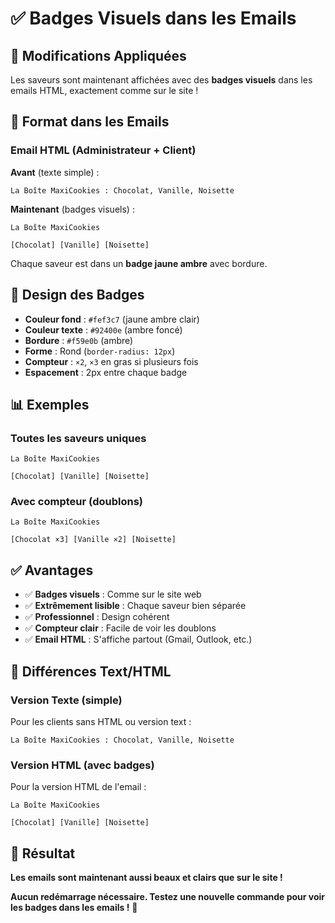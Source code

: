 # ✅ Badges Visuels dans les Emails

## 🎨 Modifications Appliquées

Les saveurs sont maintenant affichées avec des **badges visuels** dans les emails HTML, exactement comme sur le site !

## 📧 Format dans les Emails

### Email HTML (Administrateur + Client)

**Avant** (texte simple) :
```
La Boîte MaxiCookies : Chocolat, Vanille, Noisette
```

**Maintenant** (badges visuels) :
```
La Boîte MaxiCookies

[Chocolat] [Vanille] [Noisette]
```

Chaque saveur est dans un **badge jaune ambre** avec bordure.

## 🎨 Design des Badges

- **Couleur fond** : `#fef3c7` (jaune ambre clair)
- **Couleur texte** : `#92400e` (ambre foncé)
- **Bordure** : `#f59e0b` (ambre)
- **Forme** : Rond (`border-radius: 12px`)
- **Compteur** : `×2`, `×3` en gras si plusieurs fois
- **Espacement** : 2px entre chaque badge

## 📊 Exemples

### Toutes les saveurs uniques

```
La Boîte MaxiCookies

[Chocolat] [Vanille] [Noisette]
```

### Avec compteur (doublons)

```
La Boîte MaxiCookies

[Chocolat ×3] [Vanille ×2] [Noisette]
```

## ✅ Avantages

- ✅ **Badges visuels** : Comme sur le site web
- ✅ **Extrêmement lisible** : Chaque saveur bien séparée
- ✅ **Professionnel** : Design cohérent
- ✅ **Compteur clair** : Facile de voir les doublons
- ✅ **Email HTML** : S'affiche partout (Gmail, Outlook, etc.)

## 🔄 Différences Text/HTML

### Version Texte (simple)
Pour les clients sans HTML ou version text :
```
La Boîte MaxiCookies : Chocolat, Vanille, Noisette
```

### Version HTML (avec badges)
Pour la version HTML de l'email :
```
La Boîte MaxiCookies

[Chocolat] [Vanille] [Noisette]
```

## 🎯 Résultat

**Les emails sont maintenant aussi beaux et clairs que sur le site !**

**Aucun redémarrage nécessaire. Testez une nouvelle commande pour voir les badges dans les emails !** 🚀


